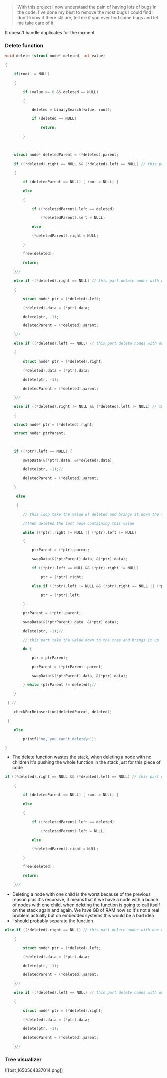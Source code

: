 > With this project I now understand the pain of having lots of bugs in the code.
I've done my best to remove the most bugs I could find I don't know if there stil are, tell me if you ever find some bugs and let me take care of it.

It doesn't handle duplicates for the moment


### Delete function 
```c
void delete (struct node* deleted, int value)

{

 	if(root != NULL)

 	{	

 		if (value >= 0 && deleted == NULL)

 		{

 			deleted = binarySearch(value, root);

 			if (deleted == NULL)

 				return;

 		}

  

 	struct node* deletedParent = (*deleted).parent;
	
 	if ((*deleted).right == NULL && (*deleted).left == NULL) // this part delete nodes without children

 	{

 		if (deletedParent == NULL) { root = NULL; }

 		else

 		{

 			if ((*deletedParent).left == deleted)

 				(*deletedParent).left = NULL;

 			else

 			(*deletedParent).right = NULL;

 		}

 		free(deleted);

 		return;

 	}//

 	else if ((*deleted).right == NULL) // this part delete nodes with one child at the left

	{

 		struct node* ptr = (*deleted).left;

 		(*deleted).data = (*ptr).data;

 		delete(ptr, -1);

 		deletedParent = (*deleted).parent;

 	}//

 	else if ((*deleted).left == NULL) // this part delete nodes with one child at the right

 	{

 		struct node* ptr = (*deleted).right;

		(*deleted).data = (*ptr).data;

 		delete(ptr, -1);

 		deletedParent = (*deleted).parent;

 	}//

 	else if ((*deleted).right != NULL && (*deleted).left != NULL) // this part delete node with two children

 	{

 	struct node* ptr = (*deleted).right;

 	struct node* ptrParent;

  

 	if ((*ptr).left == NULL) {

		swapData(&(*ptr).data, &(*deleted).data);

 		delete(ptr, -1);//

 		deletedParent = (*deleted).parent;

 	}

	 else

	 {

	 	// this loop take the value of deleted and brings it down the tree

	 	//then deletes the last node containing this value 

		while ((*ptr).right != NULL || (*ptr).left != NULL)

 		{

 			ptrParent = (*ptr).parent;

 			swapData(&(*ptrParent).data, &(*ptr).data);

 			if ((*ptr).left == NULL && (*ptr).right != NULL)

 				ptr = (*ptr).right;

 			else if ((*ptr).left != NULL && (*ptr).right == NULL || (*ptr).left != NULL && (*ptr).right != NULL)

 				ptr = (*ptr).left;

 		}

 		ptrParent = (*ptr).parent;

 		swapData(&(*ptrParent).data, &(*ptr).data);

 		delete(ptr, -1);//

 		// this part take the value down to the tree and brings it up

 		do {

 			ptr = ptrParent;

 			ptrParent = (*ptrParent).parent;

 			swapData(&(*ptrParent).data, &(*ptr).data);

 		} while (ptrParent != deleted);//

 	}

 } //

 	checkForReinsertion(deletedParent, deleted);

 }

 	else

 		printf("no, you can't delete\n");

}
```

- The delete function wastes the stack, when deleting a node with no children it's pushing the whole function in the stack just for this piece of code 
```c
if ((*deleted).right == NULL && (*deleted).left == NULL) // this part delete nodes without children

 	{

 		if (deletedParent == NULL) { root = NULL; }

 		else

 		{

 			if ((*deletedParent).left == deleted)

 				(*deletedParent).left = NULL;

 			else

 			(*deletedParent).right = NULL;

 		}

 		free(deleted);

 		return;

 	}//
```

- Deleting a node with one child is the worst because of the previous reason plus it's recursive, it means that if we have a node with a bunch of nodes with one child, when deleting the function is going to call itself on the stack again and again. We have GB of RAM now so it's not a real problem actually but on embedded systems this would be a bad idea
- I should probably separate the function 
```c
else if ((*deleted).right == NULL) // this part delete nodes with one child at the left

	{

 		struct node* ptr = (*deleted).left;

 		(*deleted).data = (*ptr).data;

 		delete(ptr, -1);

 		deletedParent = (*deleted).parent;

 	}//

 	else if ((*deleted).left == NULL) // this part delete nodes with one child at the right

 	{

 		struct node* ptr = (*deleted).right;

		(*deleted).data = (*ptr).data;

 		delete(ptr, -1);

 		deletedParent = (*deleted).parent;

 	}//
```


### Tree visualizer
![[bst_1650564337014.png]]
